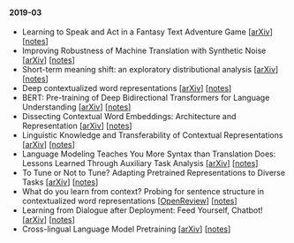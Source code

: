 #### 2019-03

- Learning to Speak and Act in a Fantasy Text Adventure Game [[arXiv](https://arxiv.org/abs/1903.03094)] [[notes](https://github.com/ganeshjawahar/phdbook/blob/master/notes/dialogue_and_interactive_systems/speak_act_fantasy_text_adventure_game.md)]
- Improving Robustness of Machine Translation with Synthetic Noise [[arXiv](https://arxiv.org/abs/1902.09508)] [[notes](https://github.com/ganeshjawahar/phdbook/blob/master/notes/machine_translation/robust_mt_with_synthetic_noise.md)]
- Short-term meaning shift: an exploratory distributional analysis [[arXiv](https://arxiv.org/abs/1809.03169)] [[notes](https://github.com/ganeshjawahar/phdbook/blob/master/notes/social_media/short-term_meaning_shift_exploratory_distributional_analysis.md)]
- Deep contextualized word representations [[arXiv](https://arxiv.org/abs/1802.05365)] [[notes](https://github.com/ganeshjawahar/phdbook/blob/master/notes/word-level_semantics/elmo.md)]
- BERT: Pre-training of Deep Bidirectional Transformers for Language Understanding [[arXiv](https://arxiv.org/abs/1810.04805)] [[notes](https://github.com/ganeshjawahar/phdbook/blob/master/notes/word-level_semantics/bert.md)]
- Dissecting Contextual Word Embeddings: Architecture and Representation [[arXiv](https://arxiv.org/abs/1808.08949)] [[notes](https://github.com/ganeshjawahar/phdbook/blob/master/notes/word-level_semantics/dissect_contextual_word_embeddings_archi_representation.md)]
- Linguistic Knowledge and Transferability of Contextual Representations [[arXiv](https://arxiv.org/abs/1903.08855)] [[notes](https://github.com/ganeshjawahar/phdbook/blob/master/notes/word-level_semantics/linguistic_knowledge_and_transferability_of_contextual_representations.md)]
- Language Modeling Teaches You More Syntax than Translation Does: Lessons Learned Through Auxiliary Task Analysis [[arXiv](https://arxiv.org/abs/1809.10040)] [[notes](https://github.com/ganeshjawahar/phdbook/blob/master/notes/word-level_semantics/lm_teach_more_syntax_than_mt.md)]
- To Tune or Not to Tune? Adapting Pretrained Representations to Diverse Tasks [[arXiv](https://arxiv.org/abs/1903.05987)] [[notes](https://github.com/ganeshjawahar/phdbook/blob/master/notes/word-level_semantics/to_tune_or_not_to_tune.md)]
- What do you learn from context? Probing for sentence structure in contextualized word representations [[OpenReview](https://openreview.net/forum?id=SJzSgnRcKX)] [[notes](https://github.com/ganeshjawahar/phdbook/blob/master/notes/dialogue_and_interactive_systems/feed_yourself_chatbot.md)]
- Learning from Dialogue after Deployment: Feed Yourself, Chatbot! [[arXiv](https://arxiv.org/abs/1901.05415)] [[notes](https://github.com/ganeshjawahar/phdbook/blob/master/notes/dialogue_and_interactive_systems/feed_yourself_chatbot.md)]
- Cross-lingual Language Model Pretraining [[arXiv](https://arxiv.org/abs/1901.07291)] [[notes](https://github.com/ganeshjawahar/phdbook/blob/master/notes/multilinguality/cross_lingual_lm_pretraining.md)]


